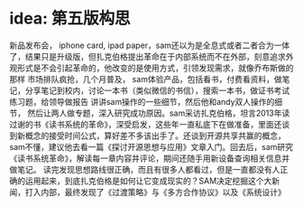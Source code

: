 # idea: 第五版构思

新品发布会， iphone card, ipad paper，sam还以为是全息式或者二者合为一体了，结果只是升级版，但扎克伯格提出革命在于内部系统而不在外部，刻意追求外观形式是不会引起革命的，他改变的是使用方式，引领发现需求，就像乔布斯做的那样
市场排队疯抢，几个月普及，
sam体验产品，包括看书，付费看资料，做笔记，分享笔记到校内，讨论一本书（类似微信的书信），搜索一本书，做证书考试练习题，给领导做报告
讲讲sam操作的一些细节，然后他和andy双人操作的细节，
然后让两人做专题，深入研究成功原因。sam采访扎克伯格，坦言2013年读过谢的书《读书系统的革命》，深受启发，这些年一直私底下在做准备，里面还谈到新概念的接受时间公式，算好差不多该出手了。还谈到开源共享共赢的概念，sam不懂，建议他去看一篇《探讨开源思想与应用》文章入门。回去后，sam研究《读书系统革命》，解读每一章内容并评论，期间还随手用新设备查询相关信息并做笔记。
读完发现思想路线很正确，而且有很多人都看过，但是一直都没有人正确的运用起来，到底扎克伯格是如何让它变成现实的？SAM决定挖掘这个大新闻，打入内部，最终发现了《过渡策略》与《多方合作协议》以及《系统设计》

